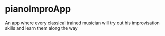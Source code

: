 # pianoImproApp
An app where every classical trained musician will try out his improvisation skills and learn them along the way
